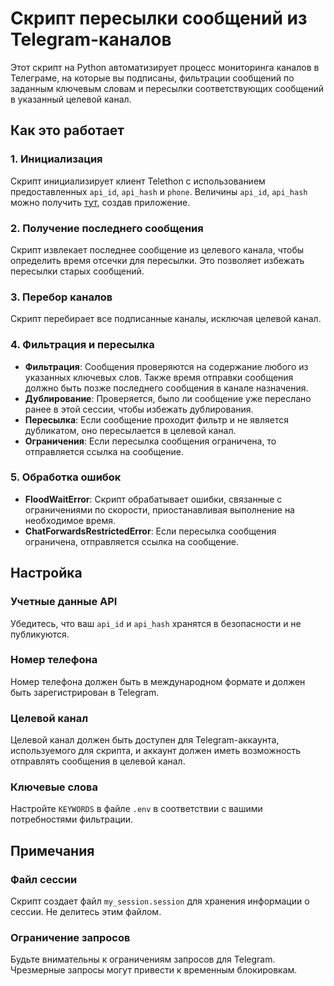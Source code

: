 # Скрипт пересылки сообщений из Telegram-каналов

Этот скрипт на Python автоматизирует процесс мониторинга каналов в Телеграме, на которые вы подписаны, фильтрации сообщений по заданным ключевым словам и пересылки соответствующих сообщений в указанный целевой канал.

## Как это работает

### 1. Инициализация
Скрипт инициализирует клиент Telethon с использованием предоставленных `api_id`, `api_hash` и `phone`. Величины `api_id`, `api_hash` можно получить [тут](https://my.telegram.org/auth?to=apps), создав приложение.

### 2. Получение последнего сообщения
Скрипт извлекает последнее сообщение из целевого канала, чтобы определить время отсечки для пересылки. Это позволяет избежать пересылки старых сообщений.

### 3. Перебор каналов
Скрипт перебирает все подписанные каналы, исключая целевой канал. 

### 4. Фильтрация и пересылка
- **Фильтрация**: Сообщения проверяются на содержание любого из указанных ключевых слов. Также время отправки сообщения должно быть позже последнего сообщения в канале назначения.
- **Дублирование**: Проверяется, было ли сообщение уже переслано ранее в этой сессии, чтобы избежать дублирования.
- **Пересылка**: Если сообщение проходит фильтр и не является дубликатом, оно пересылается в целевой канал.
- **Ограничения**: Если пересылка сообщения ограничена, то отправляется ссылка на сообщение.

### 5. Обработка ошибок
- **FloodWaitError**: Скрипт обрабатывает ошибки, связанные с ограничениями по скорости, приостанавливая выполнение на необходимое время.
- **ChatForwardsRestrictedError**: Если пересылка сообщения ограничена, отправляется ссылка на сообщение.

## Настройка

### Учетные данные API
Убедитесь, что ваш `api_id` и `api_hash` хранятся в безопасности и не публикуются.

### Номер телефона
Номер телефона должен быть в международном формате и должен быть зарегистрирован в Telegram.

### Целевой канал
Целевой канал должен быть доступен для Telegram-аккаунта, используемого для скрипта, и аккаунт должен иметь возможность отправлять сообщения в целевой канал.

### Ключевые слова
Настройте `KEYWORDS` в файле `.env` в соответствии с вашими потребностями фильтрации.

## Примечания

### Файл сессии
Скрипт создает файл `my_session.session` для хранения информации о сессии. Не делитесь этим файлом.

### Ограничение запросов
Будьте внимательны к ограничениям запросов для Telegram. Чрезмерные запросы могут привести к временным блокировкам.
